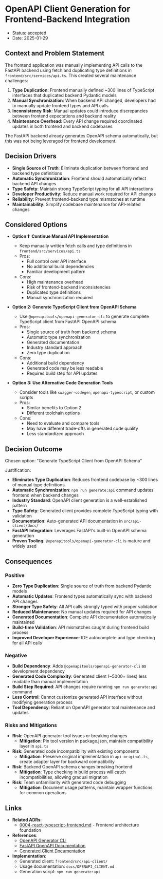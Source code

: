 # OpenAPI Client Generation for Frontend-Backend Integration

* Status: accepted
* Date: 2025-01-29

## Context and Problem Statement

The frontend application was manually implementing API calls to the FastAPI backend using fetch and duplicating type definitions in `frontend/src/services/api.ts`. This created several maintenance challenges:

1. **Type Duplication**: Frontend manually defined ~300 lines of TypeScript interfaces that duplicated backend Pydantic models
2. **Manual Synchronization**: When backend API changed, developers had to manually update frontend types and API calls
3. **Inconsistency Risk**: Manual updates could introduce discrepancies between frontend expectations and backend reality
4. **Maintenance Overhead**: Every API change required coordinated updates in both frontend and backend codebases

The FastAPI backend already generates OpenAPI schema automatically, but this was not being leveraged for frontend development.

## Decision Drivers

* **Single Source of Truth**: Eliminate duplication between frontend and backend type definitions
* **Automatic Synchronization**: Frontend should automatically reflect backend API changes
* **Type Safety**: Maintain strong TypeScript typing for all API interactions
* **Developer Productivity**: Reduce manual work required for API changes
* **Reliability**: Prevent frontend-backend type mismatches at runtime
* **Maintainability**: Simplify codebase maintenance for API-related changes

## Considered Options

* **Option 1: Continue Manual API Implementation**
    * Keep manually written fetch calls and type definitions in `frontend/src/services/api.ts`
    * Pros: 
      * Full control over API interface
      * No additional build dependencies
      * Familiar development pattern
    * Cons: 
      * High maintenance overhead
      * Risk of frontend-backend inconsistencies
      * Duplicated type definitions
      * Manual synchronization required

* **Option 2: Generate TypeScript Client from OpenAPI Schema**
    * Use `@openapitools/openapi-generator-cli` to generate complete TypeScript client from FastAPI OpenAPI schema
    * Pros: 
      * Single source of truth from backend schema
      * Automatic type synchronization
      * Generated documentation
      * Industry standard approach
      * Zero type duplication
    * Cons: 
      * Additional build dependency
      * Generated code may be less readable
      * Requires build step for API updates

* **Option 3: Use Alternative Code Generation Tools**
    * Consider tools like `swagger-codegen`, `openapi-typescript`, or custom scripts
    * Pros: 
      * Similar benefits to Option 2
      * Different toolchain options
    * Cons: 
      * Need to evaluate and compare tools
      * May have different trade-offs in generated code quality
      * Less standardized approach

## Decision Outcome

Chosen option: "Generate TypeScript Client from OpenAPI Schema"

Justification:
* **Eliminates Type Duplication**: Reduces frontend codebase by ~300 lines of manual type definitions
* **Automatic Synchronization**: `npm run generate:api` command updates frontend when backend changes
* **Industry Standard**: OpenAPI client generation is a well-established pattern
* **Type Safety**: Generated client provides complete TypeScript typing with validation
* **Documentation**: Auto-generated API documentation in `src/api-client/docs/`
* **FastAPI Integration**: Leverages FastAPI's built-in OpenAPI schema generation
* **Proven Tooling**: `@openapitools/openapi-generator-cli` is mature and widely used

## Consequences

### Positive
* **Zero Type Duplication**: Single source of truth from backend Pydantic models
* **Automatic Updates**: Frontend types automatically sync with backend API changes
* **Stronger Type Safety**: All API calls strongly typed with proper validation
* **Reduced Maintenance**: No manual updates required for API changes
* **Generated Documentation**: Complete API documentation automatically maintained
* **Build-time Validation**: API mismatches caught during frontend build process
* **Improved Developer Experience**: IDE autocomplete and type checking for all API calls

### Negative
* **Build Dependency**: Adds `@openapitools/openapi-generator-cli` as development dependency
* **Generated Code Complexity**: Generated client (~5000+ lines) less readable than manual implementation
* **Build Step Required**: API changes require running `npm run generate:api` command
* **Less Control**: Cannot customize generated API interface without modifying generation process
* **Tool Dependency**: Reliant on OpenAPI generator tool maintenance and updates

### Risks and Mitigations
* **Risk**: OpenAPI generator tool issues or breaking changes
  * **Mitigation**: Pin tool version in package.json, maintain compatibility layer in `api.ts`
* **Risk**: Generated code incompatibility with existing components
  * **Mitigation**: Preserve original implementation in `api-original.ts`, create adapter layer for backward compatibility
* **Risk**: Backend OpenAPI schema changes breaking frontend
  * **Mitigation**: Type checking in build process will catch incompatibilities, allowing gradual migration
* **Risk**: Team unfamiliarity with generated code debugging
  * **Mitigation**: Document usage patterns, maintain wrapper functions for common operations

## Links

* **Related ADRs**: 
  * [0004-react-typescript-frontend.md](0004-react-typescript-frontend.md) - Frontend architecture foundation
* **References**: 
  * [OpenAPI Generator CLI](https://openapi-generator.tech/docs/generators/typescript-fetch/)
  * [FastAPI OpenAPI Documentation](https://fastapi.tiangolo.com/tutorial/metadata/)
  * [Generated Client Documentation](../../frontend/src/api-client/docs/)
* **Implementation**: 
  * Generated client: `frontend/src/api-client/`
  * Usage documentation: `docs/OPENAPI_CLIENT.md`
  * Generation script: `npm run generate:api`
